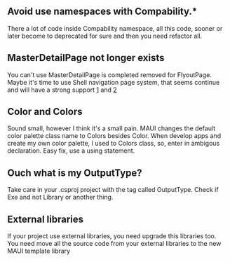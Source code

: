 ## Avoid use namespaces with Compability.*

There a lot of code inside Compability namespace, all this code, sooner or later become to deprecated for sure and then you need refactor all. 

## MasterDetailPage not longer exists

You can't use MasterDetailPage is completed removed for FlyoutPage. Maybe it's time to use Shell navigation page system, that seems continue and will have a strong support [1](https://github.com/davidortinau/WeatherTwentyOne/blob/main/src/WeatherTwentyOne/App.xaml#L13) and [2](https://github.com/microsoft/dotnet-podcasts/blob/f04f9db3109fdb2280a39ae6dbbb555c7f89cf62/src/Mobile/Pages/MobileShell.xaml#L2)

## Color and Colors

Sound small, however I think it's a small pain. MAUI changes the default color palette class name to Colors besides Color. When develop apps and create my own color palette, I used to Colors class, so, enter in ambigous declaration. Easy fix, use a using statement. 

## Ouch what is my OutputType?

Take care in your .csproj project with the tag called OutputType. Check if Exe and not Library or another thing.

## External libraries 

If your project use external libraries, you need upgrade this libraries too. You need move all the source code from your external libraries to the new MAUI template library
